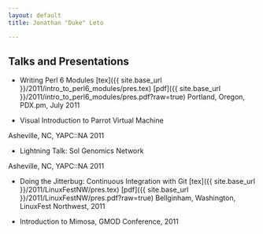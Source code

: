 ```yaml
---
layout: default
title: Jonathan "Duke" Leto

---
```


## Talks and Presentations

* Writing Perl 6 Modules
[tex]({{ site.base_url }}/2011/intro_to_perl6_modules/pres.tex)
[pdf]({{ site.base_url }}/2011/intro_to_perl6_modules/pres.pdf?raw=true)
Portland, Oregon, PDX.pm, July 2011

* Visual Introduction to Parrot Virtual Machine

Asheville, NC, YAPC::NA 2011

* Lightning Talk: Sol Genomics Network

Asheville, NC, YAPC::NA 2011

* Doing the Jitterbug: Continuous Integration with Git
[tex]({{ site.base_url }}/2011/LinuxFestNW/pres.tex)
[pdf]({{ site.base_url }}/2011/LinuxFestNW/pres.pdf?raw=true)
Bellginham, Washington, LinuxFest Northwest, 2011

* Introduction to Mimosa, GMOD Conference, 2011

